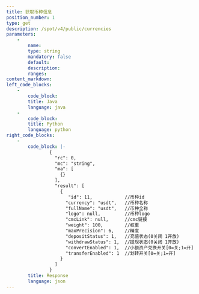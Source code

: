 ```yaml
---
title: 获取币种信息
position_number: 1
type: get
description: /spot/v4/public/currencies
parameters:
    -
        name:
        type: string
        mandatory: false
        default:
        description:
        ranges:
content_markdown:
left_code_blocks:
    -
        code_block:
        title: Java
        language: java
    -
        code_block:
        title: Python
        language: python
right_code_blocks:
    -
        code_block: |-
                {
                  "rc": 0,
                  "mc": "string",
                  "ma": [
                    {}
                  ],
                  "result": [
                    {
                       "id": 11,            //币种id
                      "currency": "usdt",   //币种名称
                      "fullName": "usdt",   //币种全称
                      "logo": null,         //币种logo
                      "cmcLink": null,      //cmc链接
                      "weight": 100,        //权重
                      "maxPrecision": 6,    //精度
                      "depositStatus": 1,   //充值状态(0关闭 1开放)
                      "withdrawStatus": 1,  //提现状态(0关闭 1开放)
                      "convertEnabled": 1,  //小额资产兑换开关[0=关;1=开]
                      "transferEnabled": 1  //划转开关[0=关;1=开]
                    }
                  ]
                }
        title: Response
        language: json
---
```



